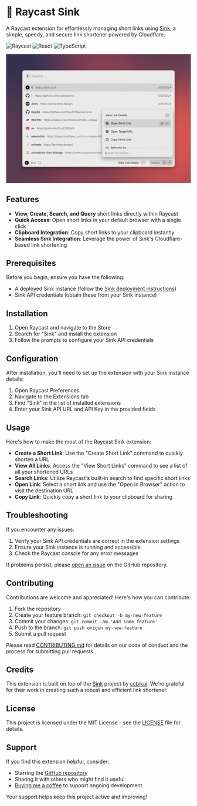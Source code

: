 # 🚀 Raycast Sink

A Raycast extension for effortlessly managing short links using [Sink](https://github.com/ccbikai/sink), a simple, speedy, and secure link shortener powered by Cloudflare.

![Raycast](https://shields.io/badge/Raycast-black?logo=raycast&style=style=fla)
![React](https://shields.io/badge/react-black?logo=react&style=style=fla)
![TypeScript](https://shields.io/badge/typescript-black?logo=typescript&style=style=fla)

![Raycast Sink Intro](./docs/images/raycast-sink-intro.png)

## Features

- **View, Create, Search, and Query** short links directly within Raycast
- **Quick Access**: Open short links in your default browser with a single click
- **Clipboard Integration**: Copy short links to your clipboard instantly
- **Seamless Sink Integration**: Leverage the power of Sink's Cloudflare-based link shortening

## Prerequisites

Before you begin, ensure you have the following:

- A deployed Sink instance (follow the [Sink deployment instructions](https://github.com/ccbikai/sink#%EF%B8%8F-deployment))
- Sink API credentials (obtain these from your Sink instance)

## Installation

1. Open Raycast and navigate to the Store
2. Search for "Sink" and install the extension
3. Follow the prompts to configure your Sink API credentials

## Configuration

After installation, you'll need to set up the extension with your Sink instance details:

1. Open Raycast Preferences
2. Navigate to the Extensions tab
3. Find "Sink" in the list of installed extensions
4. Enter your Sink API URL and API Key in the provided fields

## Usage

Here's how to make the most of the Raycast Sink extension:

- **Create a Short Link**: Use the "Create Short Link" command to quickly shorten a URL
- **View All Links**: Access the "View Short Links" command to see a list of all your shortened URLs
- **Search Links**: Utilize Raycast's built-in search to find specific short links
- **Open Link**: Select a short link and use the "Open in Browser" action to visit the destination URL
- **Copy Link**: Quickly copy a short link to your clipboard for sharing

## Troubleshooting

If you encounter any issues:

1. Verify your Sink API credentials are correct in the extension settings
2. Ensure your Sink instance is running and accessible
3. Check the Raycast console for any error messages

If problems persist, please [open an issue](https://github.com/foru17/raycast-sink/issues) on the GitHub repository.

## Contributing

Contributions are welcome and appreciated! Here's how you can contribute:

1. Fork the repository
2. Create your feature branch: `git checkout -b my-new-feature`
3. Commit your changes: `git commit -am 'Add some feature'`
4. Push to the branch: `git push origin my-new-feature`
5. Submit a pull request

Please read [CONTRIBUTING.md](CONTRIBUTING.md) for details on our code of conduct and the process for submitting pull requests.

## Credits

This extension is built on top of the [Sink](https://github.com/ccbikai/sink) project by [ccbikai](https://github.com/ccbikai). We're grateful for their work in creating such a robust and efficient link shortener.

## License

This project is licensed under the MIT License - see the [LICENSE](LICENSE) file for details.

## Support

If you find this extension helpful, consider:

- Starring the [GitHub repository](https://github.com/yourusername/raycast-sink)
- Sharing it with others who might find it useful
- [Buying me a coffee](https://www.buymeacoffee.com/yourusername) to support ongoing development

Your support helps keep this project active and improving!
